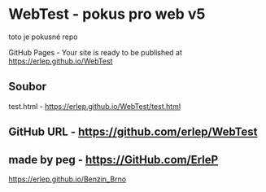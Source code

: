# WebTest - pokus pro web v5

toto je pokusné repo


GitHub Pages - Your site is ready to be published at <https://erlep.github.io/WebTest>

## Soubor

test.html - <https://erlep.github.io/WebTest/test.html>

## GitHub URL - <https://github.com/erlep/WebTest>

## made by peg - <https://GitHub.com/ErleP>


<https://erlep.github.io/Benzin_Brno>
